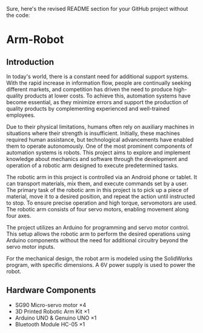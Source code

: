 Sure, here's the revised README section for your GitHub project without the code:

# Arm-Robot

## Introduction

In today's world, there is a constant need for additional support systems. With the rapid increase in information flow, people are continually seeking different markets, and competition has driven the need to produce high-quality products at lower costs. To achieve this, automation systems have become essential, as they minimize errors and support the production of quality products by complementing experienced and well-trained employees.

Due to their physical limitations, humans often rely on auxiliary machines in situations where their strength is insufficient. Initially, these machines required human assistance, but technological advancements have enabled them to operate autonomously. One of the most prominent components of automation systems is robots. This project aims to explore and implement knowledge about mechanics and software through the development and operation of a robotic arm designed to execute predetermined tasks.

The robotic arm in this project is controlled via an Android phone or tablet. It can transport materials, mix them, and execute commands set by a user. The primary task of the robotic arm in this project is to pick up a piece of material, move it to a desired position, and repeat the action until instructed to stop. To ensure precise operation and high torque, servomotors are used. The robotic arm consists of four servo motors, enabling movement along four axes.

The project utilizes an Arduino for programming and servo motor control. This setup allows the robotic arm to perform the desired operations using Arduino components without the need for additional circuitry beyond the servo motor inputs.

For the mechanical design, the robot arm is modeled using the SolidWorks program, with specific dimensions. A 6V power supply is used to power the robot.

## Hardware Components

- SG90 Micro-servo motor ×4
- 3D Printed Robotic Arm Kit ×1
- Arduino UNO & Genuino UNO ×1
- Bluetooth Module HC-05 ×1
